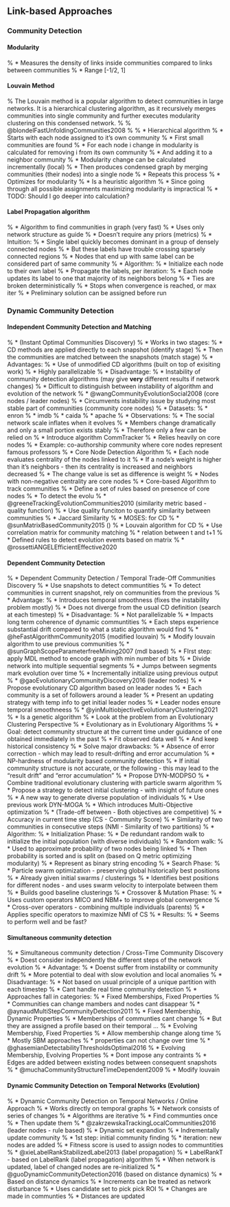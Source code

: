 ## Link-based Approaches

### Community Detection

#### Modularity

% * Measures the density of links inside communities compared to links between communities
% * Range [-1/2, 1]

#### Louvain Method

% The Louvain method is a popular algorithm to detect communities in large networks. It is a hierarchical clustering algorithm, as it recursively merges communities into single community and further executes modularity clustering on this condensed network.
% 
% @blondelFastUnfoldingCommunities2008
% 
% * Hierarchical algorithm
%   * Starts with each node assigned to it’s own community
%   * First small communities are found
%     * For each node i change in modularity is calculated for removing i from its own community
%     * And adding it to a neighbor community
%     * Modularity change can be calculated incrementally (local)
%   * Then produces condensed graph by merging communities (their nodes) into a single node
%   * Repeats this process
% * Optimizes for modularity
%   * Is a heuristic algorithm
%     * Since going through all possible assignments maximizing modularity is impractical
% * TODO: Should I go deeper into calculation?



#### Label Propagation algorithm

% * Algorithm to find communities in graph (very fast)
%   * Uses only network structure as guide
%   * Doesn’t require any priors (metrics)
%   * Intuition:
%     * Single label quickly becomes dominant in a group of densely connected nodes
%     * But these labels have trouble crossing sparsely connected regions
%     * Nodes that end up with same label can be considered part of same community
%   * Algorithm:
%     * Initialize each node to their own label
%     * Propagate the labels, per iteration:
%       * Each node updates its label to one that majority of its neighbors belong
%       * Ties are broken deterministically
%     * Stops when convergence is reached, or max iter
%   * Preliminary solution can be assigned before run



### Dynamic Community Detection

#### Independent Community Detection and Matching

% * (Instant Optimal Communities Discovery)
%   * Works in two stages:
%     * CD methods are applied directly to each snapshot (identify stage)
%     * Then the communities are matched between the snapshots (match stage)
%   * Advantages:
%     * Use of unmodified CD algorithms (built on top of exisiting work)
%     * Highly parallelizable
%   * Disadvantage:
%     * Instability of community detection algorithms (may give **very** different results if network changes)
%     * Difficult to distinguish between instability of algorithm and evolution of the network
% * @wangCommunityEvolutionSocial2008 (core nodes / leader nodes)
%   * Circumvents instability issue by studying most stable part of communities (community core nodes)
%   * Datasets:
%     * enron
%     * imdb
%     * caida
%     * apache
%   * Observations:
%     * The social network scale inflates when it evolves
%     * Members change dramatically and only a small portion exists stably
%       * Therefore only a few can be relied on
%   * Introduce algorithm CommTracker
%     * Relies heavily on core nodes
%     * Example: co-authorship community where core nodes represent famous professors
%     * Core Node Detection Algorithm
%       * Each node evaluates centrality of the nodes linked to it
%       * If a node’s weight is higher than it’s neighbors - then its centrality is increased and neighbors decreased
%         * The change value is set as difference is weight
%       * Nodes with non-negative centrality are core nodes
%     * Core-based Algorithm to track communities
%       * Define a set of rules based on presence of core nodes
%       * To detect the evolu
% * @greeneTrackingEvolutionCommunities2010 (similarity metric based - quality function)
%   * Use quality funciton to quantify similarity between communities
%   * Jaccard Similarity
%   * MOSES: for CD
% * @sunMatrixBasedCommunity2015 ()
%   * Louvain algorithm for CD
%   * Use correlation matrix for community matching
%     * relation between t and t+1
%   * Defined rules to detect evolution events based on matrix
% * @rossettiANGELEfficientEffective2020



#### Dependent Community Detection

% * Dependent Community Detection / Temporal Trade-Off Communities Discovery
%   * Use snapshots to detect communtities
%   * To detect communities in current snapshot, rely on communities from the previous
%   * Advantage:
%     * Introduces temporal smoothness (fixes the instability problem mostly)
%     * Does not diverge from the usual CD definition (search at each timestep)
%   * Disadvantage:
%     * Not parallelizable
%     * Impacts long term coherence of dynamic communtities
%     * Each steps experience substantial drift compared to what a static algorithm would find
% * @heFastAlgorithmCommunity2015 (modified louvain)
%   * Modify louvain algorithm to use previous communities
% * @sunGraphScopeParameterfreeMining2007 (mdl based)
%   * FIrst step: apply MDL method to encode graph with min number of bits
%   * Divide network into multiple sequential segments
%     * Jumps between segments mark evolution over time
%   * Incrementally initialize using previous output
% * @gaoEvolutionaryCommunityDiscovery2016 (leader nodes)
%   * Propose evolutionary CD algorithm based on leader nodes
%   * Each community is a set of followers around a leader
%   * Present an updating strategy with temp info to get initial leader nodes
%   * Leader nodes ensure temporal smoothneess
% * @yinMultiobjectiveEvolutionaryClustering2021
%   * Is a genetic algorithm
%   * Look at the problem from an Evolutionary Clustering Perspective
%     * Evolutionary as in Evolutionary Algorithms
%     * Goal: detect community structure at the current time under guidance of one obtained immediately in the past
%       * Fit observed data well
%       * And keep historical consistency
%   * Solve major drawbacks:
%     * Absence of error correction - which may lead to result-drifting and error accumulation
%     * NP-hardness of modularity based community detection
%     * If initial community structure is not accurate, or the following - this may lead to the “result drift” and “error accumulation”
%   * Propose DYN-MODPSO
%     * Combine traditional evolutionary clustering with particle swarm algorithm
%     * Propose a strategy to detect initial clustering - with insight of future ones
%     * A new way to generate diverse population of individuals
%   * Use previous work DYN-MOGA
%     * Which introduces Multi-Objective optimization
%       * (Trade-off between - Both objectives are competitive)
%       * Accuracy in current time step (CS - Community Score)
%       * Similarity of two communities in consecutive steps (NMI - Similarity of two partitions)
%   * Algorithm:
%     * Initialization Phase:
%       * De redundant random walk to initialize the initial population (with diverse individuals)
%       * Random walk:
%         * Used to approximate probability of two nodes being linked
%         * Then probability is sorted and is split on (based on Q metric optimizing modularity)
%       * Represent as binary string encoding
%     * Search Phase:
%       * Particle swarm optimization - preserving global historically best positions
%         * Already given initial swarms / clusterings
%         * Identifies best positions for different nodes - and uses swarm velocity to interpolate between them
%       * Builds good baseline clusterings
%     * Crossover & Mutation Phase:
%       * Uses custom operators MICO and NBM+ to improve global convergence
%         * Cross-over operators - combining multiple individuals (parents)
%       * Applies specific operators to maximize NMI of CS
%   * Results:
%     * Seems to perform well and be fast?



#### Simultaneous community detection

% * Simultaneous community detection / Cross-Time Community Discovery
%   * Doest consider independently the different steps of the network evolution
%   * Advantage:
%     * Doenst suffer from instability or community drift
%     * More potential to deal with slow evolution and local anomalies
%   * Disadvantage:
%     * Not based on usual principle of a unique partition with each timestep
%     * Cant handle real time community detection
%   * Approaches fall in categories:
%     * Fixed Memberships, Fixed Properties
%       * Communities can change mambers and nodes cant disappear
%       * @aynaudMultiStepCommunityDetection2011
%     * Fixed Membership, Dynamic Properties
%       * Memberships of communties cant change
%       * But they are assigned a profile based on their temporal …
%     * Evolving Membership, Fixed Properties
%       * Allow membership change along time
%       * Mostly SBM approaches
%         * properties can not change over time
%       * @ghasemianDetectabilityThresholdsOptimal2016
%     * Evolving Membership, Evolving Properties
%       * Dont impose any contraints
%       * Edges are added between existing nodes between consequent snapshots
%       * @muchaCommunityStructureTimeDependent2009
%         * Modify louvain



#### Dynamic Community Detection on Temporal Networks (Evolution)

% * Dynamic Community Detection on Temporal Networks / Online Approach
%   * Works directly on temporal graphs
%   * Network consists of series of changes
%   * Algorithms are iterative
%     * Find communties once
%     * Then update them
% * @zakrzewskaTrackingLocalCommunities2016 (leader nodes - rule based)
%   * Dynamic set expandion
%   * Indrementally update community
%     * 1st step: initial community finding
%     * iteration: new nodes are added
%     * Fitness score is used to assign nodes to communtities
% * @xieLabelRankStabilizedLabel2013 (label propagation)
%   * LabelRankT - based on LabelRank (label propagation) algorithm
%   * When network is updated, label of changed nodes are re-initialized
% * @guoDynamicCommunityDetection2016 (based on distance dynamics)
%   * Based on distance dynamics
%   * Increments can be treated as network disturbance
%   * Uses candidate set to pick pick ROI
%     * Changes are made in communties
%     * Distances are updated
